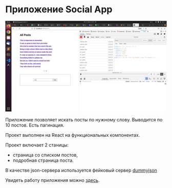 # Приложение Social App

![Иллюстрация к проекту](https://github.com/teplospbru/test-task-5/blob/main/posts-app-screens.png)

Приложение позволяет искать посты по нужному слову. Выводится по 10 постов. Есть пагинация.

Проект выполнен на React на функциональных компонентах.

Проект включает 2 станицы:
+ страница со списком постов, 
+ подробная страница поста.

В качестве json-сервера используется фейковый сервер [dummyjson](https://dummyjson.com/)

Увидеть работу приложения можно [здесь](https://teplospbru.github.io/posts-app/).
